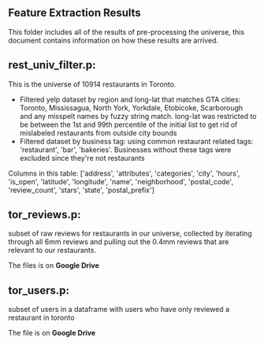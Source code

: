 ## Feature Extraction Results

This folder includes all of the results of pre-processing the universe, this document contains information on how these results are arrived.

## rest_univ_filter.p:
This is the universe of 10914 restaurants in Toronto.
- Filtered yelp dataset by region and long-lat that matches GTA cities: Toronto, Mississagua, North York, Yorkdale, Etobicoke, Scarborough and any misspelt names by fuzzy string match. long-lat was restricted to be between the 1st and 99th percentile of the initial list to get rid of mislabeled restaurants from outside city bounds
- Filtered dataset by business tag: using common restaurant related tags: 'restaurant', 'bar', 'bakeries'. Businesses without these tags were excluded since they're not restaurants

Columns in this table:
['address', 'attributes', 'categories', 'city', 'hours', 'is_open', 'latitude', 'longitude', 'name', 'neighborhood', 'postal_code', 'review_count', 'stars', 'state', 'postal_prefix']

## tor_reviews.p:
subset of raw reviews for restaurants in our universe, collected by iterating through all 6mm reviews and pulling out the 0.4mm reviews that are relevant to our restaurants.

The files is on **Google Drive**

## tor_users.p:
subset of users in a dataframe with users who have only reviewed a restaurant in toronto

The file is on **Google Drive**

